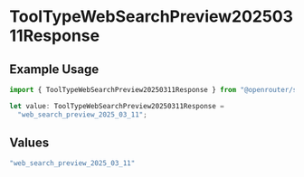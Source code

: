 # ToolTypeWebSearchPreview20250311Response

## Example Usage

```typescript
import { ToolTypeWebSearchPreview20250311Response } from "@openrouter/sdk/models/operations";

let value: ToolTypeWebSearchPreview20250311Response =
  "web_search_preview_2025_03_11";
```

## Values

```typescript
"web_search_preview_2025_03_11"
```